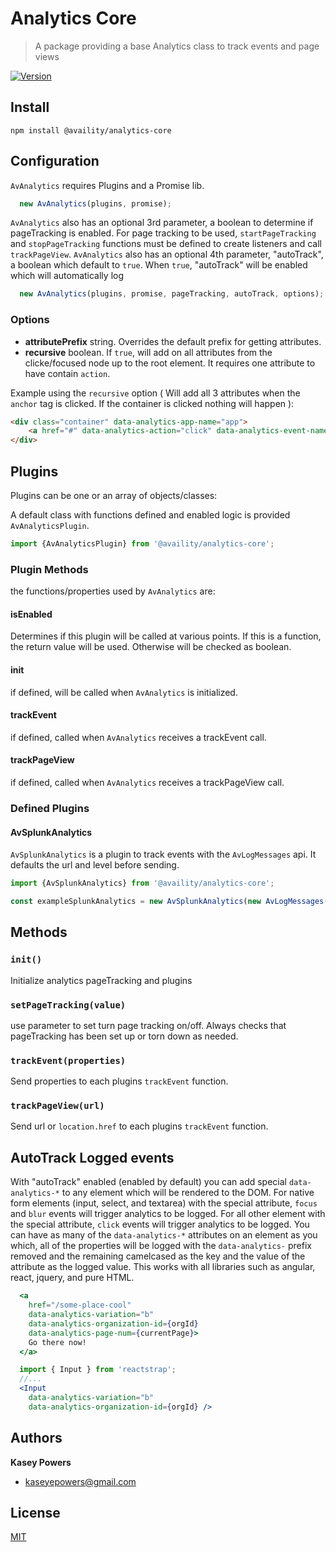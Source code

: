 # Analytics Core

> A package providing a base Analytics class to track events and page views

[![Version](https://img.shields.io/npm/v/@availity/analytics-core.svg?style=for-the-badge)](https://www.npmjs.com/package/@availity/analytics-core)

## Install
`npm install @availity/analytics-core`

## Configuration

`AvAnalytics` requires Plugins and a Promise lib.

```javascript
  new AvAnalytics(plugins, promise);
```

`AvAnalytics` also has an optional 3rd parameter, a boolean to determine if pageTracking is enabled.
For page tracking to be used, `startPageTracking` and `stopPageTracking` functions must be defined to create listeners and call `trackPageView`.
`AvAnalytics` also has an optional 4th parameter, "autoTrack", a boolean which default to `true`.
When `true`, "autoTrack" will be enabled which will automatically log

```javascript
  new AvAnalytics(plugins, promise, pageTracking, autoTrack, options);
```

### Options
- **attributePrefix** string. Overrides the default prefix for getting attributes.
- **recursive** boolean. If `true`, will add on all attributes from the clicke/focused node up to the root element. It requires one attribute to have contain `action`.

 Example using the `recursive` option ( Will add all 3 attributes when the `anchor` tag is clicked. If the container is clicked nothing will happen ):
```html
<div class="container" data-analytics-app-name="app">
    <a href="#" data-analytics-action="click" data-analytics-event-name="linking">Click me!</a>
</div>
```

## Plugins

Plugins can be one or an array of objects/classes:

A default class with functions defined and enabled logic is provided `AvAnalyticsPlugin`.

```javascript
import {AvAnalyticsPlugin} from '@availity/analytics-core';
```

### Plugin Methods

the functions/properties used by `AvAnalytics` are:

#### isEnabled
Determines if this plugin will be called at various points.
If this is a function, the return value will be used. Otherwise will be checked as boolean.

#### init

if defined, will be called when `AvAnalytics` is initialized.

#### trackEvent

if defined, called when `AvAnalytics` receives a trackEvent call.

#### trackPageView

if defined, called when `AvAnalytics` receives a trackPageView call.

### Defined Plugins

#### AvSplunkAnalytics

`AvSplunkAnalytics` is a plugin to track events with the `AvLogMessages` api.
It defaults the url and level before sending.

```javascript
import {AvSplunkAnalytics} from '@availity/analytics-core';

const exampleSplunkAnalytics = new AvSplunkAnalytics(new AvLogMessages({ http, promise, merge }), isEnabled);
```

## Methods

### `init()`

Initialize analytics pageTracking and plugins

### `setPageTracking(value)`

use parameter to set turn page tracking on/off. Always checks that pageTracking has been set up or torn down as needed.

### `trackEvent(properties)`

Send properties to each plugins `trackEvent` function.

### `trackPageView(url)`

Send url or `location.href` to each plugins `trackEvent` function.

## AutoTrack Logged events
With "autoTrack" enabled (enabled by default) you can add special `data-analytics-*` to any element which will be rendered to the DOM.
For native form elements (input, select, and textarea) with the special attribute, `focus` and `blur` events will trigger analytics to be logged.
For all other element with the special attribute, `click` events will trigger analytics to be logged.
You can have as many of the `data-analytics-*` attributes on an element as you which, all of the properties will be logged with the `data-analytics-` prefix removed and the remaining camelcased as the key and the value of the attribute as the logged value.
This works with all libraries such as angular, react, jquery, and pure HTML.

```jsx
  <a
    href="/some-place-cool"
    data-analytics-variation="b"
    data-analytics-organization-id={orgId}
    data-analytics-page-num={currentPage}>
    Go there now!
  </a>
```

```jsx
  import { Input } from 'reactstrap';
  //...
  <Input
    data-analytics-variation="b"
    data-analytics-organization-id={orgId} />
```

## Authors
**Kasey Powers**
* [kaseyepowers@gmail.com](kaseyepowers@gmail.com)

## License
[MIT](../../LICENSE)
